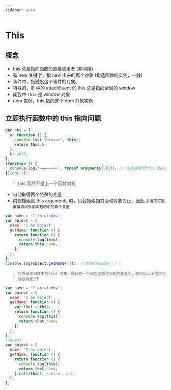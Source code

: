 ```yaml
---
sidebar: auto
---
```


# This

## 概念

- this 总是指向函数的直接调用者 (非间接)
- 有 new 关键字，指 new 出来的那个对象 (构造函数的实例，一般)
- 事件中，指触发这个事件的对象。
- 特殊的。IE 中的 attachEvent 的 this 总是指向全局的 window
- 闭包中 `this` 是 window 对象
- dom 实例，this 指向这个 dom 对象实例

## 立即执行函数中的 this 指向问题

```js
var obj = {
  a: function () {
    console.log('this==>', this);
    return this.b;
  },
  b: 2020,
};
(function () {
  console.log('=======>', typeof arguments[0]()); // 因为这里的this 是windows，windows 没有变量b，所以是undefined
})(obj.a);
```

> this 竟然不是上一个函数对象

- 自动取得两个特殊的变量
- 内部搜索到 this arguments 时，只会搜索到其活动对象为止，因此 `永远不可能直接访问外部函数的中的两个变量`

```js
var name = 'I am window';
var object = {
  name: 'I am object',
  getName: function () {
    return function () {
      console.log(this);
      return this.name;
    };
  },
};
console.log(object.getName()()); //竟然是window！！！
```

> `将外部作用域中的this 对象，保存在一个闭包能够访问到的变量力，就可以让闭包访问到该对象了`!!

```js
var name = 'I am window';
var object = {
  name: 'I am object',
  getName: function () {
    var that = this;
    return function () {
      console.log(this);
      return that.name;
    };
  },
};
//demo1
var object = {
  name: 'I am object',
  getName: function () {
    return function () {
      console.log(this);
      return that.name;
    }.call(this); //bind 、call
  },
};
```
